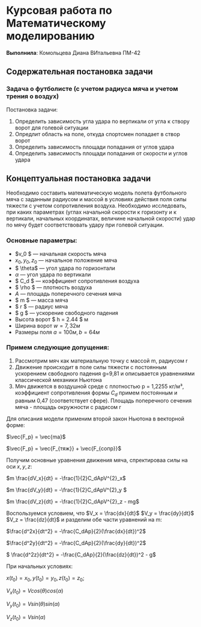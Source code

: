 # Курсовая работа по Математическому моделированию
**Выполнила**: Комольцева Диана ВИтальевна ПМ-42
## Содержательная постановка задачи
### Задача о футболисте (с учетом радиуса мяча и учетом трения о воздух)
Постановка задачи:
1. Определить зависимость угла удара по вертикали от угла к створу ворот для голевой ситуации
2. Опредлит область на поле, откуда спортсмен попадает в створ ворот
3. Определить зависимость площади попадания от углов удара
4. Определить зависимость площади попадания от скорости и углов удара 

## Концептуальная постановка задачи
Необходимо составить математическую модель полета футбольного мяча с заданным радиусом и массой в условиях действия поля силы тяжести с учетом сопротивления воздуха. Необходимо исследовать, при каких параметрах (углах начальной скорости к горизонту и к вертикали, начальных координатах, величине начальной скорости) удар по мячу будет соответствовать удару при голевой ситуации.

### Основные параметры:
- $v_0 $ — начальная скорость мяча
- $x_0, y_0, z_0$ — начальное положение мяча
- $ \theta$ —  угол удара по горизонтали
- $\alpha$ — угол удара по вертикали
- $ C_d $ — коэффициент сопротивления воздуха
- $ \rho $ — плотность воздуха
- $A$ — площадь поперечного сечения мяча
- $ m $ — масса мяча
- $ r $ — радиус мяча
- $ g $ — ускорение свободного падения
- Высота ворот $ h = 2.44 $ м
- Ширина ворот $w = 7,32м$
- Размеры поля $a = 100м, b = 64 м$

### Примем следующие допущения:
1. Рассмотрим мяч как материальную точку с массой m, радиусом r
2. Движение происходит в поле силы тяжести с постоянным ускорением свободного падения g=9,81 и описывается уравнениями классической механики Ньютона
3. Мяч движется в воздушной среде с плотностью p = 1,2255 кг/м³, коэффициент сопротивления формы $C_d$ примем постоянным и равным 0,47 (соответствует сфере). Площадь поперечного сечения мяча - площадь окружности с радисом r

Для описания модели применим второй закон Ньютона в векторной форме:

$\vec{F_p} = \vec{ma}$

$\vec{F_p} = \vec{F_{тяж}} + \vec{F_{сопр}}$

Получим основные уравнения движения мяча, спректироваа силы на оси $x,y,z$:

$m \frac{dV_x}{dt} = -\frac{1}{2}C_dApV^{2}_x$

$m \frac{dV_y}{dt} = -\frac{1}{2}C_dApV^{2}_y $

$m \frac{dV_z}{dt} = -\frac{1}{2}C_dApV^{2}_z - mg$

Воспользуемся условием, что $V_x = \frac{dx}{dt}$
$V_y = \frac{dy}{dt}$
$V_z = \frac{dz}{dt}$
и разделим обе части уравнений на m:

$\frac{d^2x}{dt^2} = -\frac{C_dAp}{2}(\frac{dx}{dt})^2$

$\frac{d^2y}{dt^2} = -\frac{C_dAp}{2}(\frac{dy}{dt})^2$

$ \frac{d^2z}{dt^2} = -\frac{C_dAp}{2}(\frac{dz}{dt})^2 - g$

При начальных условиях:

$x(t_0) = x_0, y(t_0) = y_0, z(t_0)=z_0;$

$V_x(t_0) = Vcos(\theta)cos(\alpha)$

$V_y(t_0) = Vsin(\theta)sin(\alpha)$

$V_z(t_0) = Vsin(\alpha)$





